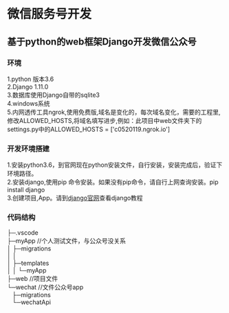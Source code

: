 # 微信服务号开发
## 基于python的web框架Django开发微信公众号

### 环境
1.python 版本3.6  
2.Django 1.11.0  
3.数据库使用Django自带的sqlite3  
4.windows系统  
5.内网透传工具ngrok,使用免费版,域名是变化的，每次域名变化，需要的工程里,修改ALLOWED_HOSTS,将域名填写进步,例如：此项目中web文件夹下的settings.py中的ALLOWED_HOSTS = ['c0520119.ngrok.io']

### 开发环境搭建
1.安装python3.6，到官网现在python安装文件，自行安装，安装完成后，验证下环境路径。  
2.安装django,使用pip 命令安装。如果没有pip命令，请自行上网查询安装。pip install django  
3.创建项目,App。请到[django官网](https://docs.djangoproject.com/zh-hans/2.0/)查看django教程    

### 代码结构
├─.vscode  
├─myApp  //个人测试文件，与公众号没关系  
│  ├─migrations  
│  │   
│  ├─templates  
│  │  └─myApp  
├─web  //项目文件  
└─wechat  //文件公众号app  
&nbsp;&nbsp; ├─migrations  
&nbsp;&nbsp; └─wechatApi  


